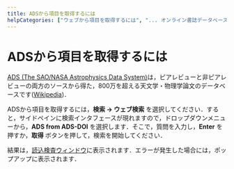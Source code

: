```yaml
---
title: ADSから項目を取得するには
helpCategories: ["ウェブから項目を取得するには", "... オンライン書誌データベースを使用して"]
---
```


# ADSから項目を取得するには

[ADS (The SAO/NASA Astrophysics Data System)](http://adswww.harvard.edu/)は，ピアレビューと非ピアレビューの両方のソースから得た，800万を超える天文学・物理学論文のデータベースです([Wikipedia](https://en.wikipedia.org/wiki/Astrophysics_Data_System))．

ADSから項目を取得するには，**検索 → ウェブ検索** を選択してください．すると，サイドペインに検索インタフェースが現れますので，ドロップダウンメニューから，**ADS from ADS-DOI** を選択します．そこで，質問を入力し，**Enter** を押すか，**取得** ボタンを押して，検索を開始してください．

結果は，[読込検査ウィンドウ](ImportInspectionDialog)に表示されます．エラーが発生した場合には，ポップアップに表示されます．
